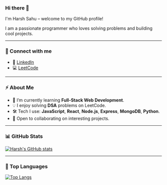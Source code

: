 ### Hi there 👋

I'm Harsh Sahu – welcome to my GitHub profile!

I am a passionate programmer who loves solving problems and building cool projects.

---

### 🔗 Connect with me

- 💼 [LinkedIn](https://www.linkedin.com/in/YOUR-LINKEDIN-HANDLE)
- 💻 [LeetCode](https://leetcode.com/u/HarshSahu1109/)

---

### ⚡ About Me

- 🌱 I’m currently learning **Full-Stack Web Development**.
- 💡 I enjoy solving **DSA** problems on LeetCode.
- 🛠️ Tech I use: **JavaScript**, **React**, **Node.js**, **Express**, **MongoDB**, **Python**.
- 🚀 Open to collaborating on interesting projects.

---

### 📊 GitHub Stats

[![Harsh's GitHub stats](https://github-readme-stats.vercel.app/api?username=Harshsahu11&show_icons=true&theme=radical)](https://github.com/Harshsahu11)

---

### 📌 Top Languages

[![Top Langs](https://github-readme-stats.vercel.app/api/top-langs/?username=Harshsahu11&layout=compact&theme=radical)](https://github.com/Harshsahu11)
